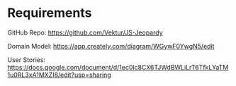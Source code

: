 # Requirements

GitHub Repo: https://github.com/Vektur/JS-Jeopardy

Domain Model: https://app.creately.com/diagram/WGywF0YwgN5/edit

User Stories: https://docs.google.com/document/d/1ec0lc8CX6TJWdBWLiLrT6TfkLYaTM1u0RL3xA1MXZI8/edit?usp=sharing


